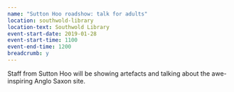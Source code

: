```yaml
---
name: "Sutton Hoo roadshow: talk for adults"
location: southwold-library
location-text: Southwold Library
event-start-date: 2019-01-28
event-start-time: 1100
event-end-time: 1200
breadcrumb: y
---
```


Staff from Sutton Hoo will be showing artefacts and talking about the awe-inspiring Anglo Saxon site.

